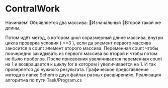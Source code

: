 # ContralWork
Начинаем! Объявляется два массива: 
🔸Изначальный 
🔸Второй такой же длины. 

Потом идёт метод, в котором цикл соразмерный длине массива, внутри цикла проверка условия ( <=3 ), если да элемент первого массива заносится в count элемент второго массива. Переменная count чтобы поочередно закидывать из первого массива во второй и чтобы потом не было пробелов. После присвоения увеличивается переменная count на 1 и возвращается к циклу for в котором i увеличивается на 1. И так проверяется до нужного результата.
Графическое представление метода в папке Schem в двух файлах разных расширениях.
Реализация алгоритма по пути Task/Program.cs